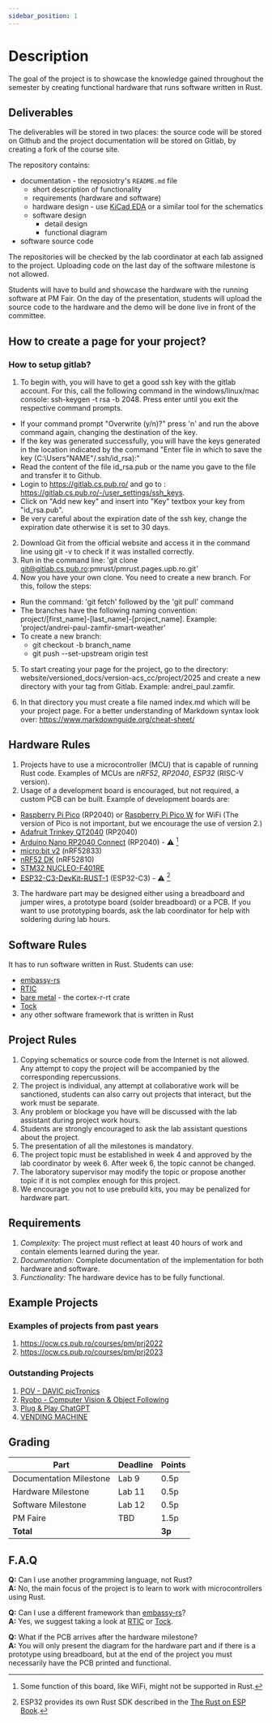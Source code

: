 ```yaml
---
sidebar_position: 1
---
```


# Description

The goal of the project is to showcase the knowledge gained throughout the semester by creating functional hardware that runs software written in Rust.

## Deliverables
The deliverables will be stored in two places: the source code will be stored on Github and the project documentation will be stored on Gitlab, by creating a fork of the course site.

The repository contains:
- documentation - the reposiotry's `README.md` file
  - short description of functionality
  - requirements (hardware and software)
  - hardware design - use [KiCad EDA](https://www.kicad.org/) or a similar tool for the schematics
  - software design
    - detail design
    - functional diagram
- software source code

The repositories will be checked by the lab coordinator at each lab assigned to the project. Uploading code on the last day of the software milestone is not allowed.

Students will have to build and showcase the hardware with the running software at PM Fair. On the day of the presentation, students will upload the source code to the hardware and the demo will be done live in front of the committee.

## How to create a page for your project?

### How to setup gitlab?
1. To begin with, you will have to get a good ssh key with the gitlab account. For this, call the following command in the windows/linux/mac console: ssh-keygen -t rsa -b 2048. Press enter until you exit the respective command prompts.
 - If your command prompt "Overwrite (y/n)?" press 'n' and run the above command again, changing the destination of the key.
 - If the key was generated successfully, you will have the keys generated in the location indicated by the command "Enter file in which to save the key (C:\Users\"NAME"/.ssh/id_rsa):"
 - Read the content of the file id_rsa.pub or the name you gave to the file and transfer it to Github.
 - Login to https://gitlab.cs.pub.ro/ and go to : https://gitlab.cs.pub.ro/-/user_settings/ssh_keys.
 - Click on "Add new key" and insert into "Key" textbox your key from "id_rsa.pub".
 - Be very careful about the expiration date of the ssh key, change the expiration date otherwise it is set to 30 days.

2. Download Git from the official website and access it in the command line using git -v to check if it was installed correctly.
3. Run in the command line: 'git clone git@gitlab.cs.pub.ro:pmrust/pmrust.pages.upb.ro.git'
4. Now you have your own clone. You need to create a new branch. For this, follow the steps:
 - Run the command: 'git fetch' followed by the 'git pull' command
 - The branches have the following naming convention: project/[first_name]-[last_name]-[project_name]. Example: 'project/andrei-paul-zamfir-smart-weather'
 - To create a new branch:
    - git checkout -b branch_name
    - git push --set-upstream origin test 

5. To start creating your page for the project, go to the directory: website/versioned_docs/version-acs_cc/project/2025 and create a new directory with your tag from Gitlab. Example: andrei_paul.zamfir.

6. In that directory you must create a file named index.md which will be your project page. For a better understanding of Markdown syntax look over: https://www.markdownguide.org/cheat-sheet/

## Hardware Rules

1. Projects have to use a microcontroller (MCU) that is capable of running Rust code. Examples of MCUs are *nRF52*, *RP2040*, *ESP32* (RISC-V version). 
2. Usage of a development board is encouraged, but not required, a custom PCB can be built. Example of development boards are:
  - [Raspberry Pi Pico](https://www.raspberrypi.com/documentation/microcontrollers/raspberry-pi-pico.html) (RP2040) or [Raspberry Pi Pico W](https://www.raspberrypi.com/documentation/microcontrollers/raspberry-pi-pico.html) for WiFi (The version of Pico is not important, but we encourage the use of version 2.)
  - [Adafruit Trinkey QT2040](https://www.adafruit.com/product/5056) (RP2040)
  - [Arduino Nano RP2040 Connect](https://store.arduino.cc/products/arduino-nano-rp2040-connect) (RP2040) - ⚠️ [^arduino_nano_rp2040_connect]
  - [micro:bit v2](https://microbit.org/) (nRF52833)
  - [nRF52 DK](https://www.nordicsemi.com/Products/Development-hardware/nrf52-dk) (nRF52810)
  - [STM32 NUCLEO-F401RE](https://ro.mouser.com/ProductDetail/STMicroelectronics/NUCLEO-F401RE?qs=sGAEpiMZZMuqBwn8WqcFUv%2FX0DKhApUpi46qP7WpjrffIid8Wo1rTg%3D%3D)
  - [ESP32-C3-DevKit-RUST-1](https://www.espressif.com/en/dev-board/esp32-c3-devkit-rust-1-en) (ESP32-C3) - ⚠️ [^esp32_riscv]
3. The hardware part may be designed either using a breadboard and jumper wires, a prototype board (solder breadboard) or a PCB. If you want to use prototyping boards, ask the lab coordinator for help with soldering during lab hours.

## Software Rules
It has to run software written in Rust. Students can use:
- [embassy-rs](https://embassy.dev/)
- [RTIC](https://rtic.rs/2/book/en/)
- [bare metal](https://docs.rs/cortex-m-rt/latest/cortex_m_rt) - the cortex-r-rt crate
- [Tock](https://www.tockos.org)
- any other software framework that is written in Rust


## Project Rules

1. Copying schematics or source code from the Internet is not allowed. Any attempt to copy the project will be accompanied by the corresponding repercussions.
2. The project is individual, any attempt at collaborative work will be sanctioned, students can also carry out projects that interact, but the work must be separate.
3. Any problem or blockage you have will be discussed with the lab assistant during project work hours.
4. Students are strongly encouraged to ask the lab assistant questions about the project.
5. The presentation of all the milestones is mandatory.
6. The project topic must be established in week 4 and approved by the lab coordinator by week 6. After week 6, the topic cannot be changed.
7. The laboratory supervisor may modify the topic or propose another topic if it is not complex enough for this project.
8. We encourage you not to use prebuild kits, you may be penalized for hardware part.

## Requirements
1. *Complexity:* The project must reflect at least 40 hours of work and contain elements learned during the year.
2. *Documentation:* Complete documentation of the implementation for both hardware and software.
3. *Functionality:* The hardware device has to be fully functional.

## Example Projects

### Examples of projects from past years
1. https://ocw.cs.pub.ro/courses/pm/prj2022
2. https://ocw.cs.pub.ro/courses/pm/prj2023

### Outstanding Projects
1. [POV - DAVIC picTronics](https://ocw.cs.pub.ro/courses/pm/prj2023/gpatru/376)
2. [Ryobo - Computer Vision & Object Following](https://ocw.cs.pub.ro/courses/pm/prj2023/gpatru/483)
3. [Plug & Play ChatGPT](https://ocw.cs.pub.ro/courses/pm/prj2023/ncaroi/plug)
4. [VENDING MACHINE](https://ocw.cs.pub.ro/courses/pm/prj2023/drtranca/vending.machine)

## Grading

| Part | Deadline | Points |
|--------|--------|--------|
| Documentation Milestone | Lab 9 | 0.5p |
| Hardware Milestone | Lab 11 | 0.5p |
| Software Milestone | Lab 12 | 0.5p |
| PM Faire | TBD | 1.5p |
| **Total** |  | **3p** |

## F.A.Q
**Q:** Can I use another programming language, not Rust?\
**A:** No, the main focus of the project is to learn to work with microcontrollers using Rust.

**Q:** Can I use a different framework than [embassy-rs](https://github.com/embassy-rs/embassy)?\
**A:** Yes, we suggest taking a look at [RTIC](https://rtic.rs/2/book/en/) or [Tock](https://github.com/tock/tock).

**Q:** What if the PCB arrives after the hardware milestone?\
**A:** You will only present the diagram for the hardware part and if there is a prototype using breadboard, but at the end of the project you must necessarily have the PCB printed and functional.

[^arduino_nano_rp2040_connect]: Some function of this board, like WiFi, might not be supported in Rust.
[^esp32_riscv]: ESP32 provides its own Rust SDK described in the [The Rust on ESP Book](https://docs.esp-rs.org/book/introduction.html).

